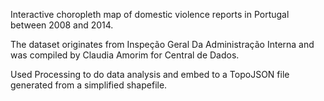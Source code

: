 Interactive choropleth map of domestic violence reports in Portugal between 2008 and 2014.

The dataset originates from Inspeção Geral Da Administração Interna and was compiled by Claudia Amorim for Central de Dados.

Used Processing to do data analysis and embed to a TopoJSON file generated from a simplified shapefile.